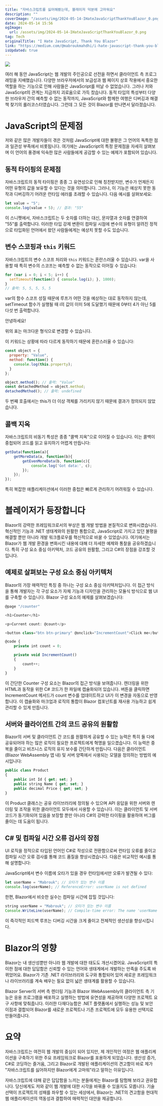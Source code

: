 ```yaml
---
title: "자바스크립트를 싫어해봤는데, 블레이저 덕분에 고마워요"
description: ""
coverImage: "/assets/img/2024-05-14-IHateJavaScriptThankYouBlazor_0.png"
date: 2024-05-14 15:56
ogImage: 
  url: /assets/img/2024-05-14-IHateJavaScriptThankYouBlazor_0.png
tag: Tech
originalTitle: "I Hate JavaScript, Thank You Blazor"
link: "https://medium.com/@mabroukmahdhi/i-hate-javascript-thank-you-blazor-8904333733bc"
isUpdated: true
---
```






<img src="/assets/img/2024-05-14-IHateJavaScriptThankYouBlazor_0.png" />

여러 해 동안 JavaScript는 웹 개발의 주인공으로 선전을 하면서 클라이언트 측 프로그래밍을 지배했습니다. 다양한 브라우저에서의 보급성과 웹 페이지 상호 작용에서 중요한 역할을 하는 기능으로 인해 사람들은 JavaScript를 떠날 수 없었습니다. 그러나 저와 JavaScript의 관계는 지금까지 괴로움으로 가득 찼습니다. 동적 타입의 특성부터 다양한 브라우저 간의 예측할 수 없는 동작까지, JavaScript와 함께한 여행은 디버깅과 해결책 찾기의 롤러코스터였습니다. 그런데 그 모든 것이 Blazor를 만나면서 달라졌습니다.

# JavaScript의 문제점

저와 같은 많은 개발자들이 겪은 것처럼 JavaScript에 대한 불평은 그 언어의 독특한 점과 일관성 부족에서 비롯됩니다. 여기에는 JavaScript의 특정 문제점을 자세히 살펴보며 이 언어의 풍경에 익숙한 많은 사람들에게 공감할 수 있는 예제가 포함되어 있습니다.




## 동적 타이핑의 문제점

자바스크립트의 동적 타이핑은 종종 그 유연성으로 인해 칭찬받지만, 변수가 언제든지 어떤 유형의 값을 보유할 수 있다는 것을 의미합니다. 그러나, 이 기능은 예상치 못한 동작과 디버깅하기 어려운 런타임 에러를 초래할 수 있습니다. 다음 예시를 살펴보세요:

```js
let value = "5";
console.log(value + 5); // 결과: "55"
```

이 스니펫에서, 자바스크립트는 두 숫자를 더하는 대신, 문자열과 숫자를 연결하여 "55"를 출력합니다. 이러한 타입 강제 변환이 컴파일 시점에 변수의 유형이 알려진 정적으로 타입화된 언어에서 왔던 사람들에게는 예상치 못할 수도 있습니다.



## 변수 스코핑과 `this` 키워드

자바스크립트의 변수 스코프 처리와 `this` 키워드는 혼란스러울 수 있습니다. var을 사용할 때 특히 변수의 스코프는 예측할 수 없는 동작으로 이어질 수 있습니다:

```js
for (var i = 0; i < 5; i++) {
  setTimeout(function() { console.log(i); }, 1000);
}
// 출력: 5, 5, 5, 5, 5
```

var의 함수 스코프 성질 때문에 루프가 어떤 것을 예상하는 대로 동작하지 않는데, setTimeout 함수가 실행될 때 i의 값이 이미 5에 도달했기 때문에 0부터 4가 아닌 5를 다섯 번 출력합니다.



안녕하세요! 

위의 표는 마크다운 형식으로 변경할 수 있습니다. 

이 키워드는 상황에 따라 다르게 동작하기 때문에 혼란스러울 수 있습니다:

```js
const object = {
  property: "Value",
  method: function() {
    console.log(this.property);
  }
};

object.method(); // 출력: "Value"
const detachedMethod = object.method;
detachedMethod(); // 출력: undefined
```

두 번째 호출에서는 this가 더 이상 객체를 가리키지 않기 때문에 결과가 정의되지 않았습니다.

## 콜백 지옥



자바스크립트의 비동기 특성은 종종 "콜백 지옥"으로 이어질 수 있습니다. 이는 콜백이 중첩되어 코드를 읽고 유지하기 어렵게 만듭니다:

```js
getData(function(a){
    getMoreData(a, function(b){
        getEvenMoreData(b, function(c){
            console.log('Got data:', c);
        });
    });
});
```

특히 복잡한 애플리케이션에서 이러한 중첩은 빠르게 관리하기 어려워질 수 있습니다.

# 블레이저가 등장합니다



Blazor의 강력한 프레임워크로서의 부상은 웹 개발 방법을 본질적으로 변화시켰습니다. 혁신적인 기능과 .NET 생태계와의 원활한 통합으로, JavaScript로 가지고 있던 불평을 해결할 뿐만 아니라 개발 워크플로우를 혁신적으로 바꿀 수 있었습니다. 여기에서는 Blazor가 웹 개발 환경을 변화시킨 내용에 대해 더 자세한 예제와 통찰을 공유하겠습니다. 특히 구성 요소 중심 아키텍처, 코드 공유의 원활함, 그리고 C#의 장점을 강조할 것입니다.

## 예제로 살펴보는 구성 요소 중심 아키텍처

Blazor의 가장 매력적인 특징 중 하나는 구성 요소 중심 아키텍처입니다. 이 접근 방식을 통해 개발자는 각 구성 요소가 자체 기능과 디자인을 관리하는 모듈식 방식으로 웹 UI를 구축할 수 있습니다. Blazor 구성 요소의 예제를 살펴보겠습니다:

```js
@page "/counter"

<h1>Counter</h1>

<p>Current count: @count</p>

<button class="btn btn-primary" @onclick="IncrementCount">Click me</button>

@code {
    private int count = 0;

    private void IncrementCount()
    {
        count++;
    }
}
```



이 간단한 Counter 구성 요소는 Blazor의 접근 방식을 보여줍니다. 렌더링을 위한 HTML과 동작을 위한 C# 코드가 한 파일에 캡슐화되어 있습니다. 버튼을 클릭하면 IncrementCount 메서드가 count 변수를 업데이트하고 UI가 이 변경을 자동으로 반영합니다. 이 캡슐화와 마크업과 로직의 통합이 Blazor 컴포넌트를 재사용 가능하고 쉽게 관리할 수 있게 만듭니다.

## 서버와 클라이언트 간의 코드 공유의 원활함

Blazor의 서버 및 클라이언트 간 코드를 원활하게 공유할 수 있는 능력은 특히 둘 다에 공유되어야 하는 많은 로직이 필요한 프로젝트에게 혁명을 일으켰습니다. 이 능력은 중복을 줄이고 비즈니스 로직의 유지 보수를 간단하게 만듭니다. 다음은 클라이언트 (Blazor WebAssembly 앱 내) 및 서버 양쪽에서 사용되는 모델을 정의하는 방법의 예시입니다:

```js
public class Product
{
    public int Id { get; set; }
    public string Name { get; set; }
    public decimal Price { get; set; }
}
```



이 Product 클래스는 공유 라이브러리에 정의될 수 있으며 API 응답을 위한 서버와 렌더링 및 조작을 위한 클라이언트 모두에서 사용할 수 있습니다. 이는 클라이언트 및 서버 코드가 동기화되어 있음을 보장할 뿐만 아니라 C#의 강력한 타이핑을 활용하여 버그를 줄이는 데 도움이 됩니다.

## C# 및 컴파일 시간 오류 검사의 장점

UI 로직을 정적으로 타입된 언어인 C#로 작성으로 전환함으로써 런타임 오류를 줄이고 컴파일 시간 오류 검사를 통해 코드 품질을 향상시켰습니다. 다음은 비교적인 예시를 통해 설명합니다:

JavaScript에서 변수 이름에 오타가 있을 경우 런타임에서만 오류가 발견될 수 있다:



```js
let userName = "Mabrouk"; // 오타가 있는 변수 이름
console.log(userName); // ReferenceError: userName is not defined
```

한편, Blazor에서 비슷한 실수는 컴파일 시간에 잡힐 것입니다:

```js
string userName = "Mabrouk"; // 오타가 있는 변수 이름
Console.WriteLine(userName); // Compile-time error: The name 'userName' does not exist in the current context
```

이 즉각적인 피드백 루프는 디버깅 시간을 크게 줄이고 전체적인 생산성을 향상시킵니다.



# Blazor의 영향

Blazor는 내 생산성뿐만 아니라 웹 개발에 대한 태도도 개선시켰어요. JavaScript의 특이한 점에 대한 답답함은 신뢰할 수 있는 언어와 생태계에서 개발하는 만족을 주도록 바뀌었어요. Blazor가 기존 .NET 라이브러리와 도구와 통합되어 있어 새로운 프레임워크나 라이브러리를 계속 배우는 필요 없이 넓은 생태계를 활용할 수 있습니다.

Blazor Server의 서버 측 렌더링 기능과 Blazor WebAssembly의 클라이언트 측 기능은 응용 프로그램을 배포하고 실행하는 방법에 유연성을 제공하여 다양한 프로젝트 요구 사항에 맞춰줍니다. 이러한 다재다능함은 .NET 플랫폼에서 실행하는 성능 및 보안 이점과 결합되어 Blazor를 새로운 프로젝트나 기존 프로젝트에 모두 유용한 선택지로 만들어줍니다.

# 요약



자바스크립트는 여전히 웹 개발의 중심이 되어 있지만, 제 개인적인 여정은 웹 애플리케이션을 구축하기 위한 주요 프레임워크로 Blazor를 포용하게 되었습니다. 생산성 증가, C#로 코딩하는 즐거움, 그리고 Blazor로 개발된 애플리케이션의 견고함이 바로 제가 "자바스크립트를 싫어하지만 Blazor에게 고마워"라고 말하는 이유입니다.

자바스크립트에 대해 같은 답답함을 느끼는 분들에게는 Blazor를 탐험해 보라고 권유합니다. 당신에게도 저와 같이 웹 개발에 대한 시각을 바꿔줄 수 있을지도 모릅니다. 기술 선택이 프로젝트의 성패를 좌우할 수 있는 세상에서, Blazor는 .NET의 견고함을 현대적 웹 애플리케이션의 역동성과 결합하여 매력적인 대안을 제공합니다.